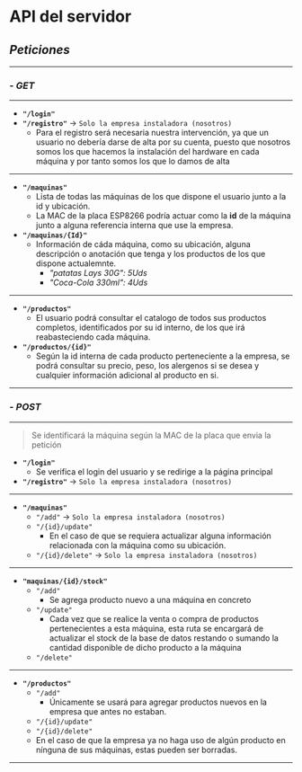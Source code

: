 # API del servidor

## ***Peticiones***
---
### - _GET_
---
* **`"/login"`**
* **`"/registro"`** -> `Solo la empresa instaladora (nosotros)`
    * Para el registro será necesaria nuestra intervención, ya que un usuario no debería darse de alta por su cuenta, puesto que nosotros somos los que hacemos la instalación del hardware en cada máquina y por tanto somos los que lo damos de alta
---
* **`"/maquinas"`**
    * Lista de todas las máquinas de los que dispone el usuario junto a la id y ubicación.
    * La MAC de la placa ESP8266 podría actuar como la **id** de la máquina junto a alguna referencia interna que use la empresa.
* **`"/maquinas/{Id}"`**
    * Información de cáda máquina, como su ubicación, alguna descripción o anotación que tenga y los productos de los que dispone actualemnte.
        * _"patatas Lays 30G": 5Uds_
        * _"Coca-Cola 330ml": 4Uds_
---
* **`"/productos"`**
    * El usuario podrá consultar el catalogo de todos sus productos completos, identificados por su id interno, de los que irá reabasteciendo cada máquina.
* **`"/productos/{id}"`**
    * Según la id interna de cada producto perteneciente a la empresa, se podrá consultar su precio, peso, los alergenos si se desea y cualquier información adicional al producto en si.
---
### - _POST_
---
> Se identificará la máquina según la MAC de la placa que envia la petición
* **`"/login"`**
    * Se verifica el login del usuario y se redirige a la página principal
* **`"/registro"`** -> `Solo la empresa instaladora (nosotros)`
---
* **`"/maquinas"`**
    * `"/add"` -> `Solo la empresa instaladora (nosotros)`
    * `"/{id}/update"`
        * En el caso de que se requiera actualizar alguna información relacionada con la máquina como su ubicación.
    * `"/{id}/delete"` -> `Solo la empresa instaladora (nosotros)`
---
* **`"maquinas/{id}/stock"`**
    * `"/add"`
        * Se agrega producto nuevo a una máquina en concreto
    * `"/update"`
        * Cada vez que se realice la venta o compra de productos pertenecientes a esta máquina, esta ruta se encargará de actualizar el stock de la base de datos restando o sumando la cantidad disponible de dicho producto a la máquina
    * `"/delete"`
---
* **`"/productos"`**
    * `"/add"`
        * Únicamente se usará para agregar productos nuevos en la empresa que antes no estaban.
    * `"/{id}/update"`
    * `"/{id}/delete"`
    * En el caso de que la empresa ya no haga uso de algún producto en nínguna de sus máquinas, estas pueden ser borradas.
---